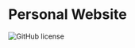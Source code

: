 # Personal Website

 
![GitHub license](https://img.shields.io/github/license/cotes2020/chirpy-starter.svg?color=blue)

